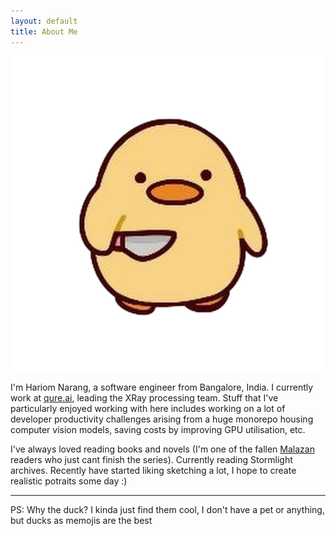 ```yaml
---
layout: default
title: About Me
---
```


<img class="profile-picture" src="/assets/duck-with-knife.png">

I'm Hariom Narang, a software engineer from Bangalore, India. I currently work at [qure.ai](https://www.qure.ai), leading the XRay processing team. Stuff that I've particularly enjoyed working with here includes working on a lot of developer productivity challenges arising from a huge monorepo housing computer vision models, saving costs by improving GPU utilisation, etc.


I've always loved reading books and novels (I'm one of the fallen [Malazan](https://www.goodreads.com/series/43493-malazan-book-of-the-fallen) readers who just cant finish the series). Currently reading Stormlight archives. Recently have started liking sketching a lot, I hope to create realistic potraits some day :)

---

PS: Why the duck? I kinda just find them cool, I don't have a pet or anything, but ducks as memojis are the best
